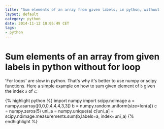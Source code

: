 ```yaml
---
title: "Sum elements of an array from given labels, in python, without for loop"
layout: default
category: python
date: 2014-11-12 18:05:49 CET
tags:
- python
---
```


# Sum elements of an array from given labels in python without for loop

'For loops' are slow in python.
That's why it's better to use numpy or scipy functions.
Here a simple example on how to sum given element of `b` given the index `a` of `c`:

{% highlight python %}
import numpy
import scipy.ndimage
a = numpy.asarray([0,0,0,4,4,4,3,3])
b = numpy.random.uniform(size=len(a))
c = numpy.zeros(5)
uni_a = numpy.unique(a)
c[uni_a] = scipy.ndimage.measurements.sum(b,labels=a, index=uni_a)
{% endhighlight %}
